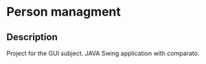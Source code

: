 # Person managment
## Description
Project for the GUI subject. JAVA Swing application with comparato.
